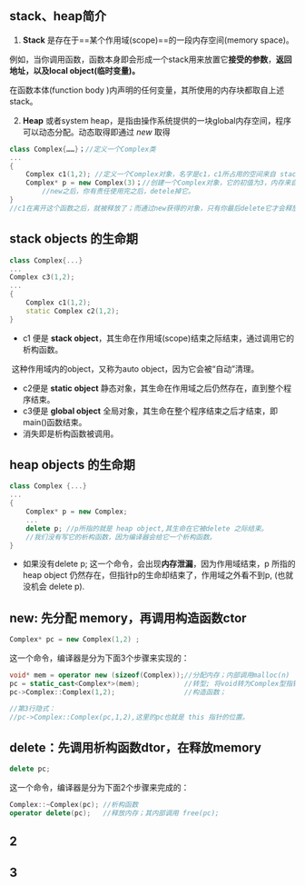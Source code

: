## stack、heap简介

1. **Stack** 是存在于==某个作用域(scope)==的一段内存空间(memory space)。

例如，当你调用函数，函数本身即会形成一个stack用来放置它**接受的参数**，**返回地址，以及local object(临时变量)。**

在函数本体(function body )内声明的任何变量，其所使用的内存块都取自上述stack。

2. **Heap** 或者system heap，是指由操作系统提供的一块global内存空间，程序可以动态分配。动态取得即通过 $new$ 取得

```c++
class Complex{……}；//定义一个Complex类
...
{
    Complex c1(1,2); //定义一个Complex对象，名字是c1，c1所占用的空间来自 stack
    Complex* p = new Complex(3)；//创建一个Complex对象，它的初值为3，内存来自 heap.
        //new之后，你有责任使用完之后，detele掉它。
}
//c1在离开这个函数之后，就被释放了；而通过new获得的对象，只有你最后delete它才会释放。
```

## stack objects 的生命期

```c++
class Complex{...}
...
Complex c3(1,2);
...
{
    Complex c1(1,2);
    static Complex c2(1,2);
}
```

- c1 便是 **stack object**，其生命在作用域(scope)结束之际结束，通过调用它的析构函数。

​	这种作用域内的object，又称为auto object，因为它会被“自动”清理。

- c2便是 **static object** 静态对象，其生命在作用域之后仍然存在，直到整个程序结束。
- c3便是 **global object** 全局对象，其生命在整个程序结束之后才结束，即main()函数结束。
- 消失即是析构函数被调用。

## heap objects 的生命期

```c++
class Complex {...}
...
{
    Complex* p = new Complex;
    ...
    delete p; //p所指的就是 heap object,其生命在它被delete 之际结束。
    //我们没有写它的析构函数，因为编译器会给它一个析构函数。
}
```

- 如果没有delete p; 这一个命令，会出现**内存泄漏**，因为作用域结束，p 所指的 heap object 仍然存在，但指针p的生命却结束了，作用域之外看不到p, (也就没机会 delete p).

## new: 先分配 memory，再调用构造函数ctor

```c++
Complex* pc = new Complex(1,2) ;
```

这一个命令，编译器是分为下面3个步骤来实现的：

```c++
void* mem = operator new (sizeof(Complex));//分配内存；内部调用malloc(n)
pc = static_cast<Complex*>(mem);           //转型; 将void转为Complex型指针
pc->Complex::Complex(1,2);                 //构造函数；

//第3行隐式：
//pc->Complex::Complex(pc,1,2),这里的pc也就是 this 指针的位置。
```



## delete：先调用析构函数dtor，在释放memory

```c++
delete pc;
```

这一个命令，编译器是分为下面2个步骤来完成的：

```c++
Complex::~Complex(pc); //析构函数
operator delete(pc);   //释放内存；其内部调用 free(pc);
```



## 2

## 3











